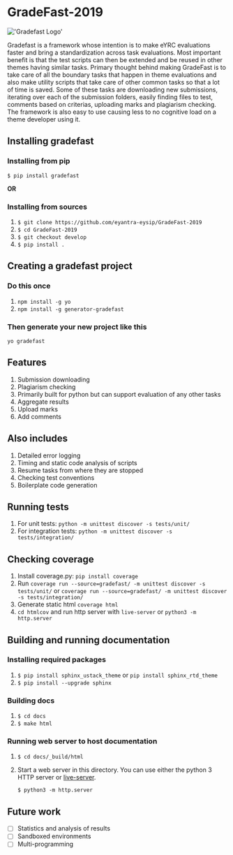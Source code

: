 # GradeFast-2019

!['Gradefast Logo'](assets/gradefast-logo.png)

Gradefast is a framework whose intention is to make eYRC evaluations faster and bring a standardization across task evaluations. Most important benefit is that the test scripts can then be extended and be reused in other themes having similar tasks. Primary thought behind making GradeFast is to take care of all the boundary tasks that happen in theme evaluations and also make utility scripts that take care of other common tasks so that a lot of time is saved. Some of these tasks are downloading new submissions, iterating over each of the submission folders, easily finding files to test, comments based on criterias, uploading marks and plagiarism checking. The framework is also easy to use causing less to no cognitive load on a theme developer using it.

## Installing gradefast

### Installing from pip
`$ pip install gradefast`

**OR**

### Installing from sources
1. `$ git clone https://github.com/eyantra-eysip/GradeFast-2019`
2. `$ cd GradeFast-2019`
3. `$ git checkout develop`
4. `$ pip install .`

## Creating a gradefast project

### Do this once
1. `npm install -g yo`
2. `npm install -g generator-gradefast`

### Then generate your new project like this
`yo gradefast`

## Features

1. Submission downloading
2. Plagiarism checking
3. Primarily built for python but can support evaluation of any other tasks
4. Aggregate results
5. Upload marks
6. Add comments

## Also includes

1. Detailed error logging
2. Timing and static code analysis of scripts
3. Resume tasks from where they are stopped
4. Checking test conventions
5. Boilerplate code generation

## Running tests

1. For unit tests: ``python -m unittest discover -s tests/unit/``
2. For integration tests: ``python -m unittest discover -s tests/integration/``

## Checking coverage

1. Install coverage.py: `pip install coverage`
2. Run `coverage run --source=gradefast/ -m unittest discover -s tests/unit/` or
   `coverage run --source=gradefast/ -m unittest discover -s tests/integration/`
3. Generate static html `coverage html`
4. `cd htmlcov` and run http server with `live-server` or `python3 -m http.server`

## Building and running documentation

### Installing required packages

1. ``$ pip install sphinx_ustack_theme`` or ``pip install sphinx_rtd_theme``
2. ``$ pip install --upgrade sphinx``

### Building docs

1. ``$ cd docs``
2. ``$ make html``

### Running web server to host documentation

1. ``$ cd docs/_build/html``
2. Start a web server in this directory. You can use either the python 3
   HTTP server or [live-server](https://www.npmjs.com/package/live-server).

   ``$ python3 -m http.server``

## Future work

- [ ] Statistics and analysis of results
- [ ] Sandboxed environments
- [ ] Multi-programming
